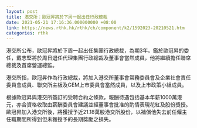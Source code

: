 ```yaml
---
layout: post
title: 港交所：歐冠昇將於下周一起出任行政總裁
date: 2021-05-21 17:16:36.000000000 +08:00
link: https://news.rthk.hk/rthk/ch/component/k2/1592023-20210521.htm
categories: rthk
---
```


港交所公布，歐冠昇將於下周一起出任集團行政總裁，為期3年。鑑於歐冠昇的委任，戴志堅將於周日退任代理集團行政總裁及董事會當然成員，他將繼續擔任聯席總裁及首席營運總監。

港交所指，歐冠昇作為行政總裁，將加入港交所董事會常務委員會及企業社會責任委員會成員、聯交所主板及GEM上市委員會當然成員，以及上市政策小組成員。

根據歐冠昇與港交所簽訂的受聘合約之條款，報酬待遇包括基本年薪1000萬港元，亦合資格收取由薪酬委員會建議並經董事會批准的酌情表現花紅及股份獎授。歐冠昇加入港交所後，將獲授予近21.18萬股港交所股份，以補償他失去前任僱主任職期間所得到但未獲授予的長期獎勵之損失。

